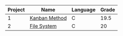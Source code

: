 Project | Name | Language | Grade
--- | --- | --- | ---
1 | [Kanban Method](https://github.com/saradinismarques/leic-a/tree/main/iaed/file-system) | C | 19.5
2 | [File System](https://github.com/saradinismarques/leic-a/tree/main/iaed/kanban-method) | C | 20
